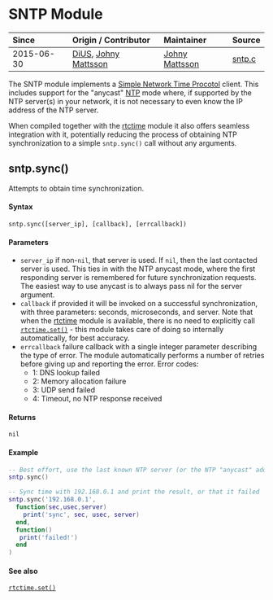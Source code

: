 # SNTP Module
| Since  | Origin / Contributor  | Maintainer  | Source  |
| :----- | :-------------------- | :---------- | :------ |
| 2015-06-30 | [DiUS](https://github.com/DiUS), [Johny Mattsson](https://github.com/jmattsson) | [Johny Mattsson](https://github.com/jmattsson) | [sntp.c](../../../app/modules/sntp.c)|

The SNTP module implements a [Simple Network Time Procotol](https://en.wikipedia.org/wiki/Network_Time_Protocol#SNTP) client. This includes support for the "anycast" [NTP](https://en.wikipedia.org/wiki/Network_Time_Protocol) mode where, if supported by the NTP server(s) in your network, it is not necessary to even know the IP address of the NTP server.

When compiled together with the [rtctime](rtctime.md) module it also offers seamless integration with it, potentially reducing the process of obtaining NTP synchronization to a simple `sntp.sync()` call without any arguments.


## sntp.sync()

Attempts to obtain time synchronization.

#### Syntax
`sntp.sync([server_ip], [callback], [errcallback])`

#### Parameters
- `server_ip` if non-`nil`, that server is used. If `nil`, then the last contacted server is used. This ties in with the NTP anycast mode, where the first responding server is remembered for future synchronization requests. The easiest way to use anycast is to always pass nil for the server argument.
- `callback` if provided it will be invoked on a successful synchronization, with three parameters: seconds, microseconds, and server. Note that when the [rtctime](rtctime.md) module is available, there is no need to explicitly call [`rtctime.set()`](rtctime.md#rtctimeset) - this module takes care of doing so internally automatically, for best accuracy.
- `errcallback` failure callback with a single integer parameter describing the type of error. The module automatically performs a number of retries before giving up and reporting the error. Error codes:
  - 1: DNS lookup failed
  - 2: Memory allocation failure
  - 3: UDP send failed
  - 4: Timeout, no NTP response received

#### Returns
`nil`

#### Example
```lua
-- Best effort, use the last known NTP server (or the NTP "anycast" address 224.0.1.1 initially)
sntp.sync()
```
```lua
-- Sync time with 192.168.0.1 and print the result, or that it failed
sntp.sync('192.168.0.1',
  function(sec,usec,server)
    print('sync', sec, usec, server)
  end,
  function()
   print('failed!')
  end
)
```
#### See also
[`rtctime.set()`](rtctime.md#rtctimeset)
